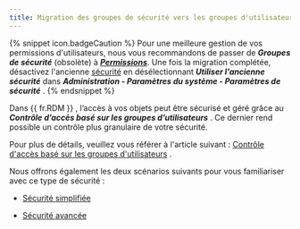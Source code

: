 ```yaml
---
title: Migration des groupes de sécurité vers les groupes d'utilisateurs
---
```

{% snippet icon.badgeCaution %} 
Pour une meilleure gestion de vos permissions d'utilisateurs, nous vous recommandons de passer de ***Groupes de sécurité*** (obsolète) à [***Permissions***](https://help.remotedesktopmanager.com/fr/securitysystem_permissions.html). Une fois la migration complétée, désactivez l'ancienne [sécurité](https://help.remotedesktopmanager.com/fr/commands_datasourcesettingssecurity.html) en désélectionnant ***Utiliser l'ancienne sécurité*** dans ***Administration - Paramètres du système - Paramètres de sécurité*** . 
{% endsnippet %}
 
Dans {{ fr.RDM }} , l’accès à vos objets peut être sécurisé et géré grâce au ***Contrôle d’accès basé sur les groupes d’utilisateurs*** . Ce dernier rend possible un contrôle plus granulaire de votre sécurité.  

Pour plus de détails, veuillez vous référer à l'article suivant : [Contrôle d'accès basé sur les groupes d'utilisateurs](https://help.remotedesktopmanager.com/fr/securitysystem.html) .  

Nous offrons également les deux scénarios suivants pour vous familiariser avec ce type de sécurité :  

* [Sécurité simplifiée](https://help.remotedesktopmanager.com/fr/rolebasedsecuritysystem_simplifiedsecurity.html)  

* [Sécurité avancée](https://help.remotedesktopmanager.com/fr/rolebasedsecuritysystem_advancedsecurity.html)  

